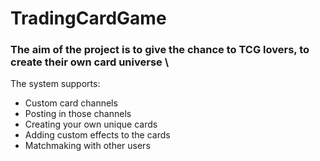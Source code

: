 # TradingCardGame

### The aim of the project is to give the chance to TCG lovers, to create their own card universe \
The system supports:
  * Custom card channels
  * Posting in those channels
  * Creating your own unique cards
  * Adding custom effects to the cards
  * Matchmaking with other users
